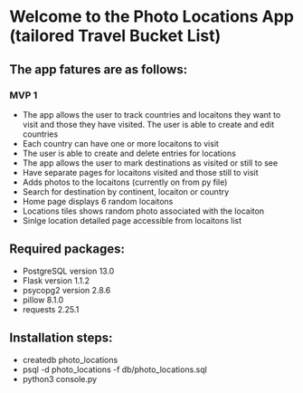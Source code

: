 
# Welcome to the Photo Locations App (tailored Travel Bucket List) #



## The app fatures are as follows: ##              
### MVP 1 ###               
* The app allows the user to track countries and locaitons they want to visit and those they have visited.  The user is able to create and edit countries
* Each country can have one or more locaitons to visit 
* The user is able to create and delete entries for locations 
* The app allows the user to mark destinations as visited or still to see  
* Have separate pages for locaitons visited and those still to visit
* Adds photos to the locaitons (currently on from py file)
* Search for destination by continent, locaiton or country
* Home page displays 6 random locaitons
* Locations tiles shows random photo associated with the locaiton
* Sinlge location detailed page accessible from locaitons list

## Required packages: ## 
* PostgreSQL version 13.0
* Flask version 1.1.2
* psycopg2 version 2.8.6
* pillow 8.1.0
* requests 2.25.1

## Installation steps: ##
* createdb photo_locations
* psql -d photo_locations -f db/photo_locations.sql
* python3 console.py